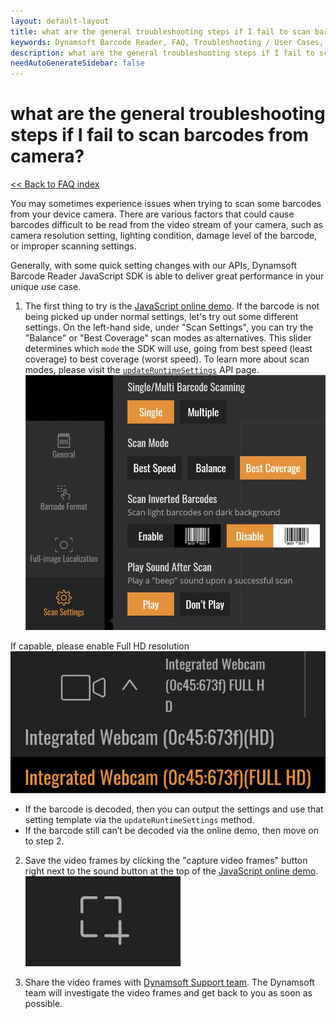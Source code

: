 ```yaml
---
layout: default-layout
title: what are the general troubleshooting steps if I fail to scan barcodes from camera?
keywords: Dynamsoft Barcode Reader, FAQ, Troubleshooting / User Cases, general troubleshooting, decode fails
description: what are the general troubleshooting steps if I fail to scan barcodes from camera?
needAutoGenerateSidebar: false
---
```


# what are the general troubleshooting steps if I fail to scan barcodes from camera?

[<< Back to FAQ index](index.md)


You may sometimes experience issues when trying to scan some barcodes from your device camera. There are various factors that could cause barcodes difficult to be read from the video stream of your camera, such as camera resolution setting, lighting condition, damage level of the barcode, or improper scanning settings.

Generally, with some quick setting changes with our APIs, Dynamsoft Barcode Reader JavaScript SDK is able to deliver great performance in your unique use case.


1. The first thing to try is the [JavaScript online demo](https://demo.dynamsoft.com/barcode-reader-js/). If the barcode is not being picked up under normal settings, let's try out some different settings. On the left-hand side, under "Scan Settings", you can try the "Balance" or "Best Coverage" scan modes as alternatives. This slider determines which `mode` the SDK will use, going from best speed (least coverage) to best coverage (worst speed). To learn more about scan modes, please visit the [`updateRuntimeSettings`](../api-reference/BarcodeReader.md#updateruntimesettings) API page.
![Best coverage](../assets/best_coverage.jpg)

If capable, please enable Full HD resolution
![Full HD](../assets/full_hd.jpg)

   - If the barcode is decoded, then you can output the settings and use that setting template via the `updateRuntimeSettings` method.
   - If the barcode still can’t be decoded via the online demo, then move on to step 2.
2. Save the video frames by clicking the "capture video frames" button right next to the sound button at the top of the [JavaScript online demo](https://demo.dynamsoft.com/barcode-reader-js/).
![Image crop](../assets/image-crop.png)

3. Share the video frames with [Dynamsoft Support team](https://www.dynamsoft.com/company/contact/). The Dynamsoft team will investigate the video frames and get back to you as soon as possible.